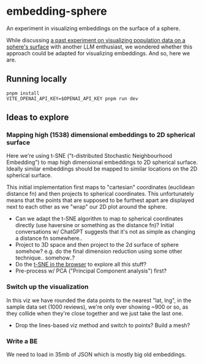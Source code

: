 # embedding-sphere

An experiment in visualizing embeddings on the surface of a sphere.

While discussing [a past experiment on visualizing population data on a sphere's surface](https://github.com/foot/globen-three) with another LLM enthusiast, we wondered whether this approach could be adapted for visualizing embeddings. And so, here we are.

## Running locally

```
pnpm install
VITE_OPENAI_API_KEY=$OPENAI_API_KEY pnpm run dev
```

## Ideas to explore

### Mapping high (1538) dimensional embeddings to 2D spherical surface

Here we're using t-SNE ("t-distributed Stochastic Neighbourhood Embedding") to map high dimensional embeddings to 2D spherical surface. Ideally similar embeddings should be mapped to similar locations on the 2D spherical surface.

This initial implementation first maps to "cartesian" coordinates (euclidean distance fn) and then projects to spherical coordinates. This unfortunately means that the points that are supposed to be furthest apart are displayed next to each other as we "wrap" our 2D plot around the sphere.

- Can we adapt the t-SNE algorithm to map to spherical coordinates directly (use haversine or something as the distance fn)? Initial conversations w/ ChatGPT suggests that it's not as simple as changing a distance fn somewhere..
- Project to 3D space and then project to the 2d surface of sphere somehow? e.g. do the final dimension reduction using some other technique.. somehow..?
- Do the [t-SNE in the browser](https://distill.pub/2016/misread-tsne/) to explore all this stuff?
- Pre-process w/ PCA ("Principal Component analysis") first?

### Switch up the visualization

In this viz we have rounded the data points to the nearest "lat, lng", in the sample data set (1000 reviews), we're only ever showing ~900 or so, as they collide when they're close together and we just take the last one.

- Drop the lines-based viz method and switch to points? Build a mesh?

### Write a BE

We need to load in 35mb of JSON which is mostly big old embeddings.
